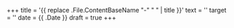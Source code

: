 +++
title = '{{ replace .File.ContentBaseName "-" " " | title }}'
text = ''
target = ''
date = {{ .Date }}
draft = true
+++
